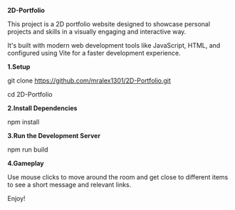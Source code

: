 **2D-Portfolio**


This project is a 2D portfolio website designed to showcase personal projects and skills in a visually engaging and interactive way. 

It's built with modern web development tools like JavaScript, HTML, and configured using Vite for a faster development experience.

**1.Setup**

git clone https://github.com/mralex1301/2D-Portfolio.git

cd 2D-Portfolio

**2.Install Dependencies**

npm install 

**3.Run the Development Server**

npm run build

**4.Gameplay**

Use mouse clicks to move around the room and get close to different items to see a short message and relevant links. 

Enjoy!

